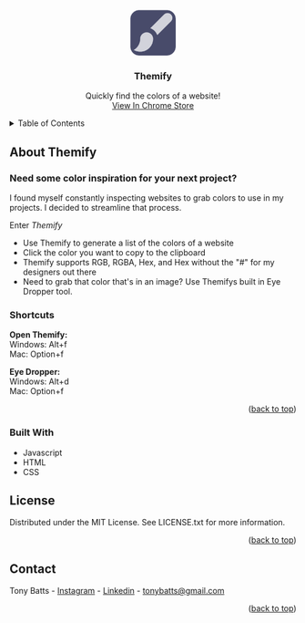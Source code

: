 <br />
<div align="center">
  <a href="#">
    <img src="https://github.com/tonybatts/themify/blob/main/icon128.png" alt="Logo" width="80" height="80">
  </a>

  <h3 align="center">Themify</h3>

  <p align="center">
    Quickly find the colors of a website!
    <br />
    <a href="https://chrome.google.com/webstore/detail/themify/depilomfokpbdjhmagangenafijekkjc?hl=en&authuser=0">View In Chrome Store</a>
  </p>
</div>

<!-- TABLE OF CONTENTS -->
<details>
  <summary>Table of Contents</summary>
  <ol>
    <li>
      <a href="#about-themify">About Themify</a>
      <ul>
        <li><a href="#built-with">Built With</a></li>
      </ul>
    </li>
    <li><a href="#license">License</a></li>
    <li><a href="#contact">Contact</a></li>
  </ol>
</details>

<!-- ABOUT THE PROJECT -->
## About Themify
### Need some color inspiration for your next project?

I found myself constantly inspecting websites to grab colors to use in my projects. I decided to streamline that process.

Enter *Themify*
* Use Themify to generate a list of the colors of a website
* Click the color you want to copy to the clipboard
* Themify supports RGB, RGBA, Hex, and Hex without the "#" for my designers out there
* Need to grab that color that's in an image? Use Themifys built in Eye Dropper tool.

### Shortcuts
**Open Themify:**<br />
Windows: Alt+f<br />
Mac: Option+f

**Eye Dropper:**<br />
Windows: Alt+d<br />
Mac: Option+f

<p align="right">(<a href="#top">back to top</a>)</p>

### Built With

* Javascript
* HTML
* CSS 

<!-- LICENSE -->
## License

Distributed under the MIT License. See LICENSE.txt for more information.

<p align="right">(<a href="#top">back to top</a>)</p>

<!-- CONTACT -->
## Contact

Tony Batts - [Instagram](https://twitter.com/your_username) - [Linkedin](https://www.linkedin.com/in/tonybatts/) - tonybatts@gmail.com

<p align="right">(<a href="#top">back to top</a>)</p>


